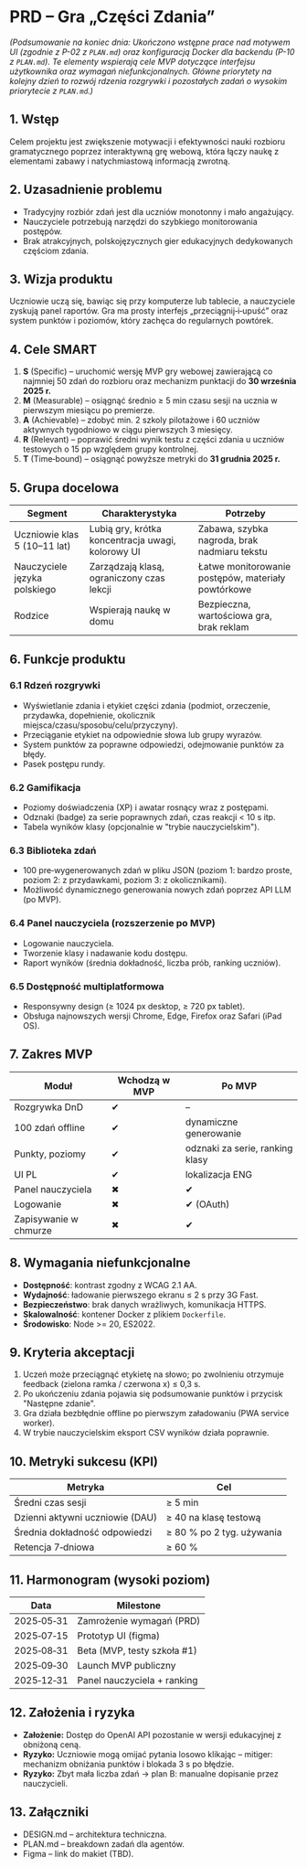 # PRD – Gra „Części Zdania”

*(Podsumowanie na koniec dnia: Ukończono wstępne prace nad motywem UI (zgodnie z P-02 z `PLAN.md`) oraz konfiguracją Docker dla backendu (P-10 z `PLAN.md`). Te elementy wspierają cele MVP dotyczące interfejsu użytkownika oraz wymagań niefunkcjonalnych. Główne priorytety na kolejny dzień to rozwój rdzenia rozgrywki i pozostałych zadań o wysokim priorytecie z `PLAN.md`.)*

## 1. Wstęp

Celem projektu jest zwiększenie motywacji i efektywności nauki rozbioru gramatycznego poprzez interaktywną grę webową, która łączy naukę z elementami zabawy i natychmiastową informacją zwrotną.

## 2. Uzasadnienie problemu

* Tradycyjny rozbiór zdań jest dla uczniów monotonny i mało angażujący.
* Nauczyciele potrzebują narzędzi do szybkiego monitorowania postępów.
* Brak atrakcyjnych, polskojęzycznych gier edukacyjnych dedykowanych częściom zdania.

## 3. Wizja produktu

Uczniowie uczą się, bawiąc się przy komputerze lub tablecie, a nauczyciele zyskują panel raportów. Gra ma prosty interfejs „przeciągnij‑i‑upuść” oraz system punktów i poziomów, który zachęca do regularnych powtórek.

## 4. Cele SMART

1. **S** (Specific) – uruchomić wersję MVP gry webowej zawierającą co najmniej 50 zdań do rozbioru oraz mechanizm punktacji do **30 września 2025 r.**
2. **M** (Measurable) – osiągnąć średnio ≥ 5 min czasu sesji na ucznia w pierwszym miesiącu po premierze.
3. **A** (Achievable) – zdobyć min. 2 szkoly pilotażowe i 60 uczniów aktywnych tygodniowo w ciągu pierwszych 3 miesięcy.
4. **R** (Relevant) – poprawić średni wynik testu z części zdania u uczniów testowych o 15 pp względem grupy kontrolnej.
5. **T** (Time‑bound) – osiągnąć powyższe metryki do **31 grudnia 2025 r.**

## 5. Grupa docelowa

| Segment                      | Charakterystyka                                   | Potrzeby                                           |
| ---------------------------- | ------------------------------------------------- | -------------------------------------------------- |
| Uczniowie klas 5 (10–11 lat) | Lubią gry, krótka koncentracja uwagi, kolorowy UI | Zabawa, szybka nagroda, brak nadmiaru tekstu       |
| Nauczyciele języka polskiego | Zarządzają klasą, ograniczony czas lekcji         | Łatwe monitorowanie postępów, materiały powtórkowe |
| Rodzice                      | Wspierają naukę w domu                            | Bezpieczna, wartościowa gra, brak reklam           |

## 6. Funkcje produktu

### 6.1 Rdzeń rozgrywki

* Wyświetlanie zdania i etykiet części zdania (podmiot, orzeczenie, przydawka, dopełnienie, okolicznik miejsca/czasu/sposobu/celu/przyczyny).
* Przeciąganie etykiet na odpowiednie słowa lub grupy wyrazów.
* System punktów za poprawne odpowiedzi, odejmowanie punktów za błędy.
* Pasek postępu rundy.

### 6.2 Gamifikacja

* Poziomy doświadczenia (XP) i awatar rosnący wraz z postępami.
* Odznaki (badge) za serie poprawnych zdań, czas reakcji < 10 s itp.
* Tabela wyników klasy (opcjonalnie w "trybie nauczycielskim").

### 6.3 Biblioteka zdań

* 100 pre‑wygenerowanych zdań w pliku JSON (poziom 1: bardzo proste, poziom 2: z przydawkami, poziom 3: z okolicznikami).
* Możliwość dynamicznego generowania nowych zdań poprzez API LLM (po MVP).

### 6.4 Panel nauczyciela (rozszerzenie po MVP)

* Logowanie nauczyciela.
* Tworzenie klasy i nadawanie kodu dostępu.
* Raport wyników (średnia dokładność, liczba prób, ranking uczniów).

### 6.5 Dostępność multiplatformowa

* Responsywny design (≥ 1024 px desktop, ≥ 720 px tablet).
* Obsługa najnowszych wersji Chrome, Edge, Firefox oraz Safari (iPad OS).

## 7. Zakres MVP

| Moduł                 | Wchodzą w MVP | Po MVP                          |
| --------------------- | ------------- | ------------------------------- |
| Rozgrywka DnD         | ✔             | –                               |
| 100 zdań offline      | ✔             | dynamiczne generowanie          |
| Punkty, poziomy       | ✔             | odznaki za serie, ranking klasy |
| UI PL                 | ✔             | lokalizacja ENG                 |
| Panel nauczyciela     | ✖             | ✔                               |
| Logowanie             | ✖             | ✔ (OAuth)                       |
| Zapisywanie w chmurze | ✖             | ✔                               |

## 8. Wymagania niefunkcjonalne

* **Dostępność**: kontrast zgodny z WCAG 2.1 AA.
* **Wydajność**: ładowanie pierwszego ekranu ≤ 2 s przy 3G Fast.
* **Bezpieczeństwo**: brak danych wrażliwych, komunikacja HTTPS.
* **Skalowalność**: kontener Docker z plikiem `Dockerfile`.
* **Środowisko**: Node >= 20, ES2022.

## 9. Kryteria akceptacji

1. Uczeń może przeciągnąć etykietę na słowo; po zwolnieniu otrzymuje feedback (zielona ramka / czerwona x) ≤ 0,3 s.
2. Po ukończeniu zdania pojawia się podsumowanie punktów i przycisk "Następne zdanie".
3. Gra działa bezbłędnie offline po pierwszym załadowaniu (PWA service worker).
4. W trybie nauczycielskim eksport CSV wyników działa poprawnie.

## 10. Metryki sukcesu (KPI)

| Metryka                         | Cel                       |
| ------------------------------- | ------------------------- |
| Średni czas sesji               | ≥ 5 min                   |
| Dzienni aktywni uczniowie (DAU) | ≥ 40 na klasę testową     |
| Średnia dokładność odpowiedzi   | ≥ 80 % po 2 tyg. używania |
| Retencja 7‑dniowa               | ≥ 60 %                    |

## 11. Harmonogram (wysoki poziom)

| Data       | Milestone                   |
| ---------- | --------------------------- |
| 2025‑05‑31 | Zamrożenie wymagań (PRD)    |
| 2025‑07‑15 | Prototyp UI (figma)         |
| 2025‑08‑31 | Beta (MVP, testy szkoła #1) |
| 2025‑09‑30 | Launch MVP publiczny        |
| 2025‑12‑31 | Panel nauczyciela + ranking |

## 12. Założenia i ryzyka

* **Założenie:** Dostęp do OpenAI API pozostanie w wersji edukacyjnej z obniżoną ceną.
* **Ryzyko:** Uczniowie mogą omijać pytania losowo klikając – mitiger: mechanizm obniżania punktów i blokada 3 s po błędzie.
* **Ryzyko:** Zbyt mała liczba zdań -> plan B: manualne dopisanie przez nauczycieli.

## 13. Załączniki

* DESIGN.md – architektura techniczna.
* PLAN.md – breakdown zadań dla agentów.
* Figma – link do makiet (TBD).
